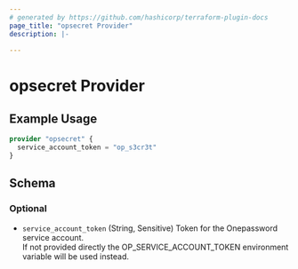 ```yaml
---
# generated by https://github.com/hashicorp/terraform-plugin-docs
page_title: "opsecret Provider"
description: |-
  
---
```


# opsecret Provider



## Example Usage

```terraform
provider "opsecret" {
  service_account_token = "op_s3cr3t"
}
```

<!-- schema generated by tfplugindocs -->
## Schema

### Optional

- `service_account_token` (String, Sensitive) Token for the Onepassword service account.<br>If not provided directly the OP_SERVICE_ACCOUNT_TOKEN environment variable will be used instead.
